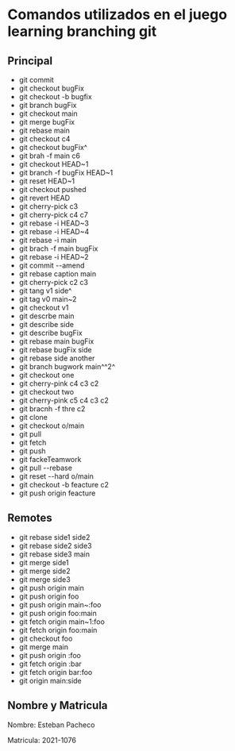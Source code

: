 # Comandos utilizados en el juego learning branching git

## Principal

- git commit
- git checkout bugFix
- git checkout -b bugfix
- git branch bugFix
- git checkout main
- git merge bugFix
- git rebase main
- git checkout c4
- git checkout bugFix^
- git brah -f main c6
- git checkout HEAD~1
- git branch -f bugFix HEAD~1
- git reset HEAD~1
- git checkout pushed
- git revert HEAD
- git cherry-pick c3
- git cherry-pick c4 c7
- git rebase -i HEAD~3
- git rebase -i HEAD~4
- git rebase -i main
- git brach -f main bugFix
- git rebase -i HEAD~2
- git commit --amend
- git rebase caption main
- git cherry-pick c2 c3
- git tang v1 side^ 
- git tag v0 main~2
- git checkout v1
- git descrbe main
- git describe side
- git describe bugFix
- git rebase main bugFix
- git rebase bugFix side
- git rebase side another
- git branch bugwork main^^2^
- git checkout one
- git cherry-pink c4 c3 c2
- git checkout two
- git cherry-pink c5 c4 c3 c2
- git bracnh -f thre c2
- git clone
- git checkout o/main
- git pull
- git fetch
- git push
- git fackeTeamwork
- git pull --rebase
- git reset --hard o/main
- git checkout -b feacture c2
- git push origin feacture

## Remotes

- git rebase side1 side2
- git rebase side2 side3
- git rebase side3 main
- git merge side1
- git merge side2
- git merge side3
- git push origin main
- git push origin foo
- git push origin main~:foo
- git push origin foo:main
- git fetch origin main~1:foo
- git fetch origin foo:main
- git checkout foo
- git merge main
- git push origin :foo
- git fetch origin :bar
- git fetch origin bar:foo
- git origin main:side

## Nombre y Matricula

Nombre: Esteban Pacheco

Matricula: 2021-1076
